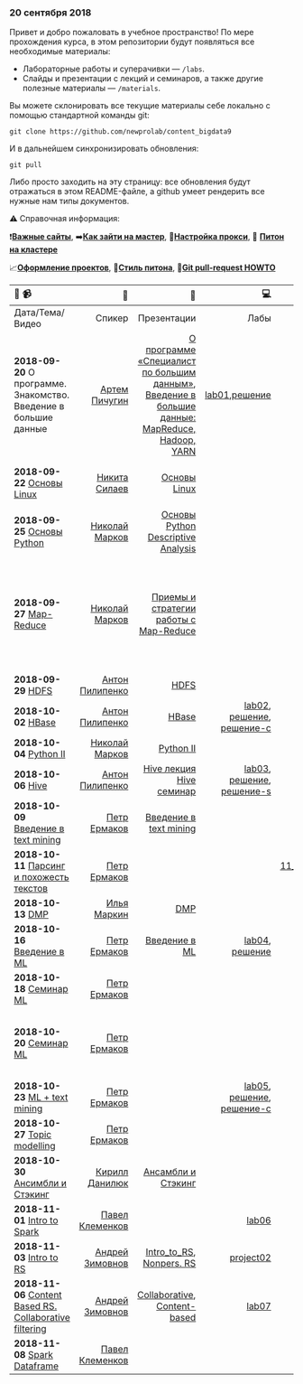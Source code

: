 ### 20 сентября 2018

Привет и добро пожаловать в учебное пространство! По мере прохождения курса, в этом репозитории будут появляться все необходимые материалы:
* Лабораторные работы и суперачивки — `/labs`. 
* Слайды и презентации с лекций и семинаров, а также другие полезные материалы — `/materials`.

Вы можете склонировать все текущие материалы себе локально с помощью стандартной команды git:

`git clone https://github.com/newprolab/content_bigdata9`

И в дальнейшем синхронизировать обновления:

`git pull`

Либо просто заходить на эту страницу: все обновления будут отражаться в этом README-файле, а github умеет рендерить все нужные нам типы документов.

:warning: Справочная информация:

:heavy_exclamation_mark:[**Важные сайты**](important_sites.md), :arrow_right:[**Как зайти на мастер**](extra/login_to_master.md), :link:[**Настройка прокси**](extra/proxy.md), :snake: [**Питон на кластере**](extra/python_instructions.md)

:chart_with_upwards_trend:[**Оформление проектов**](extra/review-ds.md), :snake:[**Стиль питона**](extra/review-python.md), :wrench:[**Git pull-request HOWTO**](students/README.md)

| :calendar: :video_camera: |:postbox:|:blue_book:|:computer:|:books:|:cake:|
| :-----------| -------:| ------:| -------:|------:|----:|
|Дата/Тема/Видео|Спикер|Презентации|Лабы|Ноутбуки|Доп.|
|**2018-09-20** О программе. Знакомство. Введение в большие данные |[Артем Пичугин](https://www.facebook.com/apichugin)|[О программе «Специалист по большим данным»](materials/2018-09-20_О-программе_Артем-Пичугин.pptx), [Введение в большие данные: MapReduce, Hadoop, YARN](materials/2018-09-20_Введение-в-большие-данные_Артем-Пичугин.pptx) | [lab01](labs/lab01),[решение](solutions/lab01s) | | | 
|**2018-09-22**  [Основы Linux]() |[Никита Силаев]() | [Основы Linux](materials/2018-09-25-Основы_Linux-Никита_Силаев.pdf) || |[Упражнения](extra/2017-09-23_Linux_exercises.pdf) [Команды Shell](extra/2017-09-23_Команды_в_Linux_Никита_Силаев.pdf), [Основы Линукс от Николая Маркова](extra/2018-03-24-Основы_Linux-Николай_Марков.pdf) |
|**2018-09-25**  [Основы Python]() |[Николай Марков]() | [Основы Python Descriptive Analysis](materials/2018-09-26-Основы_Python-Descriptive-analysys-Николай_Марков.pdf) || |[Упражнения](extra/2017-09-26_Python_light_exercises.pdf)  |
|**2018-09-27**  [Map-Reduce]() |[Николай Марков]() | [Приемы и стратегии работы с Map-Reduce](materials/2018-09-27-Приёмы_и_стратегии_работы_с_MR-Nikolay.pdf) || | [статья от Гугл](https://static.googleusercontent.com/media/research.google.com/en//archive/mapreduce-osdi04.pdf),[Hadoop Streaming manual](http://hadoop.apache.org/docs/r2.8.3/hadoop-streaming/HadoopStreaming.html), [MR Tutorial](http://hadoop.apache.org/docs/r2.8.3/hadoop-mapreduce-client/hadoop-mapreduce-client-core/MapReduceTutorial.html), [MR Tutorial Yahoo](https://developer.yahoo.com/hadoop/tutorial/module4.html), [UI для мониторинга Hadoop-джобов на кластере](http://master.cluster-lab.com:8088/cluster) - :warning: - через [прокси](extra/proxy.md), [примеры от Николая](extra/mapreduce_practice) |
|**2018-09-29**  [HDFS]() |[Антон Пилипенко]() | [HDFS](materials/2018-09-29-HDFS_Anton_Pilipenko.pdf) || |  |
|**2018-10-02**  [HBase]() |[Антон Пилипенко]() | [HBase](materials/2018-10-02-Основы_HBASE_Антон_Пилипенко.pdf) | [lab02](labs/lab02), [решение](solutions/lab02), [решение-с](solutoins/lab02s) | | |
|**2018-10-04**  [Python II]() |[Николай Марков]() | [Python II](materials/2018-10-04-Питон_matplotlib_ml_Николай_Марков.pdf) || | [тетрадки и дата](extra/python2_code_data) |
|**2018-10-06**  [Hive]() |[Антон Пилипенко]() | [Hive лекция](materials/2018-10-06-Hive_Pig_Hue_Антон_Пилипенко.pdf) [Hive семинар](materials/2018-10-06_Семинар_Hive_Антон_Пилипенко.pdf) |[lab03](labs/lab03), [решение](solutions/lab03), [решение-s](/solutions/lab03s)| | [Hive SQL cheat-sheet](https://hortonworks.com/blog/hive-cheat-sheet-for-sql-users/) [Продвинутый Hive](https://habrahabr.ru/company/dca/blog/305838/)|
|**2018-10-09**  [Введение в text mining]() |[Петр Ермаков]() | [Введение в text mining](materials/2018-10-09-Введение_в_Text-mining_Петр_Ермаков.pdf) | | [tf-idf.ipynb](extra/tf-idf.ipynb) [zipf.ipynb](extra/zipf.ipynb) | [упражнения](extra/2018-10-09_Text-mining_exercises.pdf) |
|**2018-10-11**  [Парсинг и похожесть текстов]() |[Петр Ермаков]() | | |[2018-10-11_Download_vacancies.ipynb](extra/2018-10-11_Download_vacancies.ipynb), [2018-10-11_Text_mining.ipynb](extra/2018-10-11_Text_mining.ipynb) | [data.pickle](extra/data.pickle) |
|**2018-10-13**  [DMP]() |[Илья Маркин]() |[DMP](materials/2018-10-13_DMP-Markin-Challenges.pdf) || |  |
|**2018-10-16** [Введение в ML]() |[Петр Ермаков]() | [Введение в ML](materials/2018-10-16-Intro_to_ML_Петр_Ермаков.pdf) | [lab04](labs/lab04), [решение](solutions/lab04/lab04_solution.ipynb) | | |
|**2018-10-18**  [Семинар ML]() |[Петр Ермаков]() | || [titanic.ipynb](extra/titanic.ipynb) | [Kaggle Titanic](https://www.kaggle.com/c/titanic) |
|**2018-10-20**  [Семинар ML]() |[Петр Ермаков]() | || | [npl_for_students](https://github.com/ermakovpetr/npl_for_students/) (ml_on_text_bow.ipynb + json data files), [ML workflow](extra/machine_learning_workflow.pdf), [кпражнения 1](extra/2018-10-20-excecises_ML1.pdf), [упражнения 2](extra/2018-10-20-excecises_ML2.pdf) |
|**2018-10-23**  [ML + text mining]() |[Петр Ермаков]() | |  [lab05](labs/lab05), [решение](solutions/lab05), [решение-с](solutions/lab05s) |  |  |
|**2018-10-27**  [Topic modelling]() |[Петр Ермаков]() | || [notebooks, data](https://github.com/ermakovpetr/npl_for_students/) | [упражнения](extra/2018-10-24_Topic_Modeling_exercises.pdf) |
|**2018-10-30**  [Ансимбли и Стэкинг]() |[Кирилл Данилюк]() |[Ансамбли и Стэкинг](materials/2018-10_30_ensemble_learning_kirill_danilyuk.pdf) || |  |
|**2018-11-01**  [Intro to Spark]() |[Павел Клеменков]() | | [lab06](labs/lab06) | [spark01](extra/spark01) |  |
|**2018-11-03**  [Intro to RS]() |[Андрей Зимовнов]() | [Intro_to_RS](materials/2018-11-03_Intro_to_RS_Andrey_Zimovnov.pdf), [Nonpers. RS](materials/2019-11-03_Nonpers_Rec_Andrey_Zimovnov.pdf) | [project02](project02) | |  |
|**2018-11-06**  [Content Based RS. Collaborative filtering]() |[Андрей Зимовнов]() | [Collaborative](materials/2018-11-06_Коллаборативная_фильтрация_Андрей_Зимовнов.pdf), [Content-based](materials/2018-11-06_Контентные_рекомендации_Андрей_Зимовнов.pdf) | [lab07](labs/lab07) | |  |
|**2018-11-08**  [Spark Dataframe]() |[Павел Клеменков]() | | | [spark02](extra/spark02) |  |


